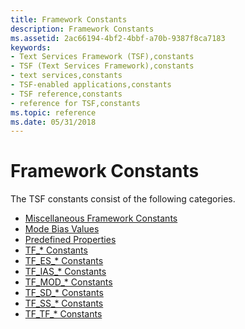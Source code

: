 ```yaml
---
title: Framework Constants
description: Framework Constants
ms.assetid: 2ac66194-4bf2-4bbf-a70b-9387f8ca7183
keywords:
- Text Services Framework (TSF),constants
- TSF (Text Services Framework),constants
- text services,constants
- TSF-enabled applications,constants
- TSF reference,constants
- reference for TSF,constants
ms.topic: reference
ms.date: 05/31/2018
---
```


# Framework Constants

The TSF constants consist of the following categories.

-   [Miscellaneous Framework Constants](miscellaneous-framework-constants.md)
-   [Mode Bias Values](mode-bias-values.md)
-   [Predefined Properties](predefined-properties.md)
-   [TF\_\* Constants](tf--constants.md)
-   [TF\_ES\_\* Constants](tf-es--constants.md)
-   [TF\_IAS\_\* Constants](tf-ias--constants.md)
-   [TF\_MOD\_\* Constants](tf-mod--constants.md)
-   [TF\_SD\_\* Constants](tf-sd--constants.md)
-   [TF\_SS\_\* Constants](tf-ss--constants.md)
-   [TF\_TF\_\* Constants](tf-tf--constants.md)

 

 




